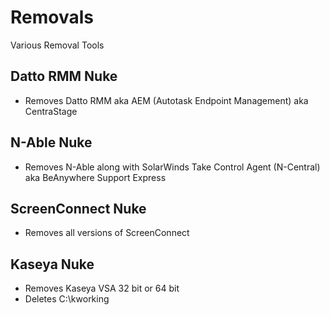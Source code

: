 # Removals
Various Removal Tools

## Datto RMM Nuke
* Removes Datto RMM aka AEM (Autotask Endpoint Management) aka CentraStage

## N-Able Nuke
* Removes N-Able along with SolarWinds Take Control Agent (N-Central) aka BeAnywhere Support Express

## ScreenConnect Nuke
* Removes all versions of ScreenConnect

## Kaseya Nuke
* Removes Kaseya VSA 32 bit or 64 bit
* Deletes C:\kworking

